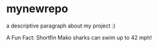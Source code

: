 # mynewrepo

a descriptive paragraph about my project :)

A Fun Fact: Shortfin Mako sharks can swim up to 42 mph!